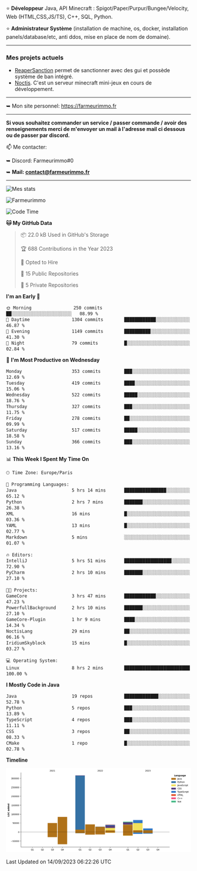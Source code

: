 ⭐ **Développeur** Java, API Minecraft : Spigot/Paper/Purpur/Bungee/Velocity, Web (HTML,CSS,JS/TS), C++, SQL, Python.

⭐ **Administrateur Système** (installation de machine, os, docker, installation panels/database/etc, anti ddos, mise en place de nom de domaine).

---

### Mes projets actuels
- [ReaperSanction](https://www.spigotmc.org/resources/reapersanction.89580/) permet de sanctionner avec des gui et possède système de ban intégré.
- [Noctis](https://discord.gg/ydRurvUJ8U). C'est un serveur minecraft mini-jeux en cours de développement.

---

➥ Mon site personnel: https://farmeurimmo.fr

---

**Si vous souhaitez commander un service / passer commande / avoir des renseignements merci de m'envoyer un mail à l'adresse mail ci dessous ou de passer par discord.**

📫 Me contacter:
 
   ➥ Discord: Farmeurimmo#0
   
   ➥ **Mail: contact@farmeurimmo.fr**

---

![Mes stats](https://github-readme-stats.farmeurimmo.fr/api?username=Farmeurimmo&count_private=true&show_icons=true&theme=radical)

<img src="https://komarev.com/ghpvc/?username=Farmeurimmo" alt="Farmeurimmo" />

<!--START_SECTION:waka-->
![Code Time](http://img.shields.io/badge/Code%20Time-914%20hrs%2011%20mins-blue)

**🐱 My GitHub Data** 

> 📦 22.0 kB Used in GitHub's Storage 
 > 
> 🏆 688 Contributions in the Year 2023
 > 
> 💼 Opted to Hire
 > 
> 📜 15 Public Repositories 
 > 
> 🔑 5 Private Repositories 
 > 
**I'm an Early 🐤** 

```text
🌞 Morning                250 commits         ██░░░░░░░░░░░░░░░░░░░░░░░   08.99 % 
🌆 Daytime                1304 commits        ████████████░░░░░░░░░░░░░   46.87 % 
🌃 Evening                1149 commits        ██████████░░░░░░░░░░░░░░░   41.30 % 
🌙 Night                  79 commits          █░░░░░░░░░░░░░░░░░░░░░░░░   02.84 % 
```
📅 **I'm Most Productive on Wednesday** 

```text
Monday                   353 commits         ███░░░░░░░░░░░░░░░░░░░░░░   12.69 % 
Tuesday                  419 commits         ████░░░░░░░░░░░░░░░░░░░░░   15.06 % 
Wednesday                522 commits         █████░░░░░░░░░░░░░░░░░░░░   18.76 % 
Thursday                 327 commits         ███░░░░░░░░░░░░░░░░░░░░░░   11.75 % 
Friday                   278 commits         ██░░░░░░░░░░░░░░░░░░░░░░░   09.99 % 
Saturday                 517 commits         █████░░░░░░░░░░░░░░░░░░░░   18.58 % 
Sunday                   366 commits         ███░░░░░░░░░░░░░░░░░░░░░░   13.16 % 
```


📊 **This Week I Spent My Time On** 

```text
🕑︎ Time Zone: Europe/Paris

💬 Programming Languages: 
Java                     5 hrs 14 mins       ████████████████░░░░░░░░░   65.12 % 
Python                   2 hrs 7 mins        ███████░░░░░░░░░░░░░░░░░░   26.38 % 
XML                      16 mins             █░░░░░░░░░░░░░░░░░░░░░░░░   03.36 % 
YAML                     13 mins             █░░░░░░░░░░░░░░░░░░░░░░░░   02.77 % 
Markdown                 5 mins              ░░░░░░░░░░░░░░░░░░░░░░░░░   01.07 % 

🔥 Editors: 
IntelliJ                 5 hrs 51 mins       ██████████████████░░░░░░░   72.90 % 
PyCharm                  2 hrs 10 mins       ███████░░░░░░░░░░░░░░░░░░   27.10 % 

🐱‍💻 Projects: 
GameCore                 3 hrs 47 mins       ████████████░░░░░░░░░░░░░   47.23 % 
PowerfullBackground      2 hrs 10 mins       ███████░░░░░░░░░░░░░░░░░░   27.10 % 
GameCore-Plugin          1 hr 9 mins         ████░░░░░░░░░░░░░░░░░░░░░   14.34 % 
NoctisLang               29 mins             ██░░░░░░░░░░░░░░░░░░░░░░░   06.16 % 
IridiumSkyblock          15 mins             █░░░░░░░░░░░░░░░░░░░░░░░░   03.27 % 

💻 Operating System: 
Linux                    8 hrs 2 mins        █████████████████████████   100.00 % 
```

**I Mostly Code in Java** 

```text
Java                     19 repos            █████████████░░░░░░░░░░░░   52.78 % 
Python                   5 repos             ███░░░░░░░░░░░░░░░░░░░░░░   13.89 % 
TypeScript               4 repos             ███░░░░░░░░░░░░░░░░░░░░░░   11.11 % 
CSS                      3 repos             ██░░░░░░░░░░░░░░░░░░░░░░░   08.33 % 
CMake                    1 repo              █░░░░░░░░░░░░░░░░░░░░░░░░   02.78 % 
```



**Timeline**

![Lines of Code chart](https://raw.githubusercontent.com/Farmeurimmo/Farmeurimmo/main/assets/bar_graph.png)


 Last Updated on 14/09/2023 06:22:26 UTC
<!--END_SECTION:waka-->
